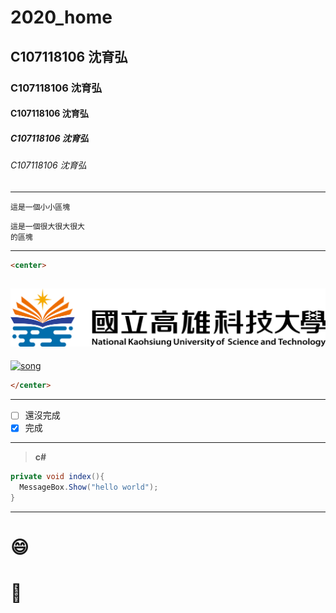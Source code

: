 # 2020_home
## C107118106 沈育弘
### C107118106 沈育弘
#### C107118106 沈育弘
##### C107118106 沈育弘
###### C107118106 沈育弘
---
`這是一個小小區塊`
```
這是一個很大很大很大
的區塊
```
---
```html
<center>
```
![NKUST](182513897.png "高第一")
---
  [![song](https://i.ytimg.com/an_webp/bCB_nIdN86s/mqdefault_6s_480x270.webp?du=3000&sqp=CODcpvsF&rs=AOn4CLD9iN_FEhF5JpWSdZIyeIadE-7TJw)](https://www.youtube.com/watch?v=bCB_nIdN86s "song")
  ```html
</center>
```
---
- [ ] 還沒完成
- [X] 完成
---
> **c#**
```csharp
private void index(){
  MessageBox.Show("hello world");
}
``` 
---
# :smile:
# :ghost:
